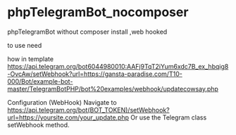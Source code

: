 # phpTelegramBot_nocomposer
phpTelegramBot without composer install ,web hooked 


to use need 

how in template
https://api.telegram.org/bot6044980010:AAFj9TqT2iYum6xdc7B_ex_hbqig8-OvcAw/setWebhook?url=https://gansta-paradise.com/T10-000/Bot/example-bot-master/TelegramBotPHP/bot%20examples/webhook/updatecowsay.php



Configuration (WebHook)
Navigate to https://api.telegram.org/bot(BOT_TOKEN)/setWebhook?url=https://yoursite.com/your_update.php Or use the Telegram class setWebhook method.
